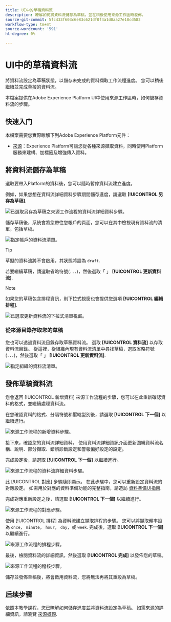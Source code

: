```yaml
---
title: UI中的草稿資料流
description: 瞭解如何將資料流儲存為草稿，並在稍後使用來源工作區時發佈。
source-git-commit: 5fc433f603c6e83c621df0f4a1d0aa27e18cd582
workflow-type: tm+mt
source-wordcount: '591'
ht-degree: 0%

---
```


# UI中的草稿資料流

將資料流設定為草稿狀態，以儲存未完成的資料擷取工作流程進度。 您可以稍後繼續並完成草擬的資料流。

本檔案提供在Adobe Experience Platform UI中使用來源工作區時，如何儲存資料流的步驟。

## 快速入门

本檔案需要您實際瞭解下列Adobe Experience Platform元件：

* [來源](../../home.md)：Experience Platform可讓您從各種來源擷取資料，同時使用Platform服務來建構、加標籤及增強傳入資料。

## 將資料流儲存為草稿

選取要帶入Platform的資料後，您可以隨時暫停資料流建立進度。

例如，如果您想在資料流詳細資料步驟期間儲存進度，請選取 **[!UICONTROL 另存為草稿]**.

![已選取另存為草稿之來源工作流程的資料流詳細資料步驟。](../../images/tutorials/draft/save-as-draft.png)

儲存草稿後，系統會將您帶往您帳戶的頁面，您可以在其中檢視現有資料流的清單，包括草稿。

![指定帳戶的資料流清單。](../../images/tutorials/draft/draft-dataflow.png)

>[!TIP]
>
>草擬的資料流將不會啟用，其狀態將設為 `draft`.

若要繼續草稿，請選取省略符號(`...`)，然後選取「 」 **[!UICONTROL 更新資料流]**.

>[!NOTE]
>
>如果您的草稿包含排程資訊，則下拉式視窗也會提供您選項 **[!UICONTROL 編輯排程]**.

![已選取更新資料流的下拉式清單視窗。](../../images/tutorials/draft/update-dataflow.png)

### 從來源目錄存取您的草稿

您也可以透過資料流目錄存取草稿資料流。 選取 **[!UICONTROL 資料流]** 以存取資料流目錄。 從這裡，從組織內現有資料流清單中尋找草稿，選取省略符號(`...`)，然後選取「 」 **[!UICONTROL 更新資料流]**.

![指定組織的資料流清單。](../../images/tutorials/draft/catalog-access.png)

## 發佈草稿資料流

您會返回 [!UICONTROL 新增資料] 來源工作流程的步驟，您可以在此重新確認資料的格式，並繼續處理資料流。

在您確認資料的格式、分隔符號和壓縮型別後，請選取 **[!UICONTROL 下一個]** 以繼續進行。

![來源工作流程的新增資料步驟。](../../images/tutorials/draft/select-data.png)

接下來，確認您的資料流詳細資料。 使用資料流詳細資訊介面更新圍繞資料流名稱、說明、部分擷取、錯誤診斷設定和警報偏好設定的設定。

完成設定後，請選取 **[!UICONTROL 下一個]** 以繼續進行。

![來源工作流程的資料流詳細資料步驟。](../../images/tutorials/draft/dataflow-detail.png)

此 [!UICONTROL 對應] 步驟隨即顯示。 在此步驟中，您可以重新設定資料流的對應設定。 如需用於對應的資料準備功能的完整指南，請造訪 [資料準備UI指南](../../../data-prep/ui/mapping.md).

完成對應重新設定之後，請選取 **[!UICONTROL 下一個]** 以繼續進行。

![來源工作流程的對應步驟。](../../images/tutorials/draft/mapping.png)

使用 [!UICONTROL 排程] 為資料流建立擷取排程的步驟。 您可以將擷取頻率設為 `once`， `minute`， `hour`， `day`，或 `week`. 完成後，選取 **[!UICONTROL 下一個]** 以繼續進行。

![來源工作流程的排程步驟。](../../images/tutorials/draft/scheduling.png)

最後，檢閱資料流的詳細資訊，然後選取 **[!UICONTROL 完成]** 以發佈您的草稿。

![來源工作流程的稽核步驟。](../../images/tutorials/draft/review.png)

儲存並發佈草稿後，將會啟用資料流，您將無法再將其重設為草稿。

## 后续步骤

依照本教學課程，您已瞭解如何儲存進度並將資料流設定為草稿。 如需來源的詳細資訊，請瀏覽 [來源概觀](../../home.md).